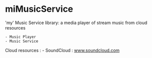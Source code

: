 # miMusicService

'my' Music Service library: a media player of stream music from cloud resources

    - Music Player
    - Music Service

Cloud resources :
    - SoundCloud : www.soundcloud.com
